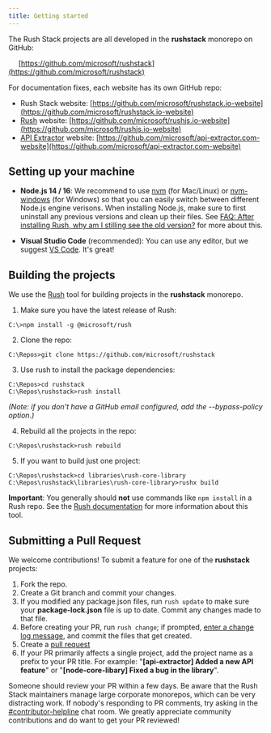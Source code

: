 ```yaml
---
title: Getting started
---
```


The Rush Stack projects are all developed in the **rushstack** monorepo on GitHub:

&nbsp;&nbsp;&nbsp;&nbsp; [https://github.com/microsoft/rushstack](https://github.com/microsoft/rushstack)

For documentation fixes, each website has its own GitHub repo:

- Rush Stack website: [https://github.com/microsoft/rushstack.io-website](https://github.com/microsoft/rushstack.io-website)
- [Rush](@rushjs/) website: [https://github.com/microsoft/rushjs.io-website](https://github.com/microsoft/rushjs.io-website)
- [API Extractor](@api-extractor/) website: [https://github.com/microsoft/api-extractor.com-website](https://github.com/microsoft/api-extractor.com-website)

## Setting up your machine

- **Node.js 14 / 16**: We recommend to use [nvm](https://github.com/creationix/nvm) (for Mac/Linux) or [nvm-windows](https://github.com/coreybutler/nvm-windows) (for Windows) so that you can easily switch between different Node.js engine verisons. When installing Node.js, make sure to first uninstall any previous versions and clean up their files. See [FAQ: After installing Rush, why am I stilling see the old version?](https://rushjs.io/pages/help/faq/#after-installing-rush-why-am-i-still-seeing-the-old-version) for more about this.

- **Visual Studio Code** (recommended): You can use any editor, but we suggest [VS Code](https://code.visualstudio.com). It's great!

## Building the projects

We use the [Rush](http://rushjs.io) tool for building projects in the **rushstack** monorepo.

1. Make sure you have the latest release of Rush:

```
C:\>npm install -g @microsoft/rush
```

2. Clone the repo:

```
C:\Repos>git clone https://github.com/microsoft/rushstack
```

3. Use rush to install the package dependencies:

```
C:\Repos>cd rushstack
C:\Repos\rushstack>rush install
```

_(Note: if you don't have a GitHub email configured, add the --bypass-policy option.)_

4. Rebuild all the projects in the repo:

```
C:\Repos\rushstack>rush rebuild
```

5. If you want to build just one project:

```
C:\Repos\rushstack>cd libraries\rush-core-library
C:\Repos\rushstack\libraries\rush-core-library>rushx build
```

**Important**: You generally should **not** use commands like `npm install` in a Rush repo. See the
[Rush documentation](@rushjs/pages/developer/new_developer/) for more information about this tool.

## Submitting a Pull Request

We welcome contributions! To submit a feature for one of the **rushstack** projects:

1. Fork the repo.
2. Create a Git branch and commit your changes.
3. If you modified any package.json files, run `rush update` to make sure your **package-lock.json** file is up to date.
   Commit any changes made to that file.
4. Before creating your PR, run `rush change`; if prompted, [enter a change log message](@rushjs/pages/best_practices/change_logs/), and commit the files that get created.
5. Create a [pull request](https://help.github.com/articles/creating-a-pull-request/)
6. If your PR primarily affects a single project, add the project name as a prefix to your PR title. For example: "**[api-extractor] Added a new API feature**" or "**[node-core-libary] Fixed a bug in the library**".

Someone should review your PR within a few days. Be aware that the Rush Stack maintainers manage large
corporate monorepos, which can be very distracting work. If nobody's responding to PR comments, try asking in the
[#contributor-helpline](https://rushstack.zulipchat.com/#narrow/stream/279883-contributor-helpline)
chat room. We greatly appreciate community contributions and do want to get your PR reviewed!
